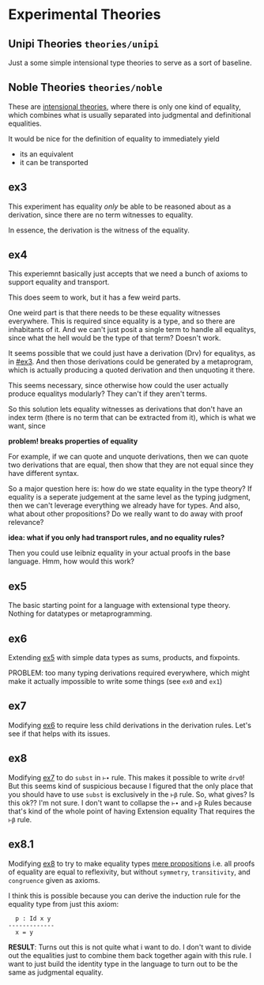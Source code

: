 # Experimental Theories

## Unipi Theories `theories/unipi`

Just a some simple intensional type theories to serve as a sort of baseline.

## Noble Theories `theories/noble`

These are [intensional theories](https://ncatlab.org/nlab/show/intensional+type+theory), where there is only one kind of equality, which combines what is usually separated into judgmental and definitional equalities.

It would be nice for the definition of equality to immediately yield
  - its an equivalent
  - it can be transported

## ex3

This experiment has equality _only_ be able to be reasoned about as a derivation, since there are no term witnesses to equality.

In essence, the derivation is the witness of the equality.

## ex4

This experiemnt basically just accepts that we need a bunch of axioms to support
equality and transport.

This does seem to work, but it has a few weird parts.

One weird part is that there needs to be these equality witnesses everywhere.
This is required since equality is a type, and so there are inhabitants of it. 
And we can't just posit a single term to handle all equalitys, since what the hell would be the type of that term? Doesn't work.

It seems possible that we could just have a derivation (Drv) for equalitys, as in [#ex3](#ex3).
And then those derivations could be generated by a metaprogram, which is actually producing a quoted derivation and then unquoting it there.

This seems necessary, since otherwise how could the user actually produce equalitys modularly? They can't if they aren't terms.

So this solution lets equality witnesses as derivations that don't have an index term (there is no term that can be extracted from it), which is what we want, since 

**problem! breaks properties of equality**

For example, if we can quote and unquote derivations, then we can quote two derivations that are equal, then show that they are not equal since they have different syntax.

So a major question here is: how do we state equality in the type theory?
If equality is a seperate judgement at the same level as the typing judgment, then we can't leverage everything we already have for types.
And also, what about other propositions? Do we really want to do away with proof relevance?

**idea: what if you only had transport rules, and no equality rules?**

Then you could use leibniz equality in your actual proofs in the base language. Hmm, how would this work?

## ex5

The basic starting point for a language with extensional type theory.
Nothing for datatypes or metaprogramming.

## ex6

Extending [ex5](#ex5) with simple data types as sums, products, and fixpoints.

PROBLEM: too many typing derivations required everywhere, which might make it actually impossible to write some things (see `ex0` and `ex1`)

## ex7

Modifying [ex6](#ex6) to require less child derivations in the derivation rules.
Let's see if that helps with its issues.

## ex8

Modifying [ex7](#ex7) to do `subst` in `⊢∙` rule. This makes it possible to write `drv0`!
But this seems kind of suspicious because I figured that the only place that you should have to use `subst` is exclusively in the `⊢β` rule.
So, what gives? Is this ok?? I'm not sure.
I don't want to collapse the `⊢∙` and `⊢β` Rules because that's kind of the whole point of having Extension equality That requires the `⊢β` rule.

## ex8.1

Modifying [ex8](#ex8) to try to make equality types [mere propositions](https://ncatlab.org/nlab/show/mere+proposition) i.e. all proofs of equality are equal to reflexivity, but without `symmetry`, `transitivity`, and `congruence` given as axioms.

I think this is possible because you can derive the induction rule for the equality type from just this axiom:

```
  p : Id x y
-------------
  x = y
```

**RESULT**: Turns out this is not quite what i want to do. I don't want to divide out the equalities just to combine them back together again with this rule. I want to just build the identity type in the language to turn out to be the same as judgmental equality.